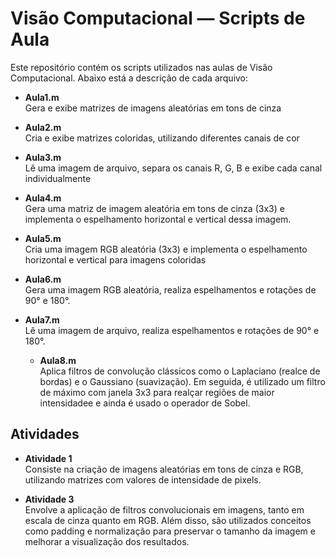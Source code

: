 # Visão Computacional — Scripts de Aula

Este repositório contém os scripts utilizados nas aulas de Visão Computacional. Abaixo está a descrição de cada arquivo:

- **Aula1.m**  
  Gera e exibe matrizes de imagens aleatórias em tons de cinza 

- **Aula2.m**  
  Cria e exibe matrizes coloridas, utilizando diferentes canais de cor 

- **Aula3.m**  
  Lê uma imagem de arquivo, separa os canais R, G, B e exibe cada canal individualmente

- **Aula4.m**  
  Gera uma matriz de imagem aleatória em tons de cinza (3x3) e implementa o espelhamento horizontal e vertical dessa imagem.

- **Aula5.m**  
  Cria uma imagem RGB aleatória (3x3) e implementa o espelhamento horizontal e vertical para imagens coloridas

- **Aula6.m**  
  Gera uma imagem RGB aleatória, realiza espelhamentos e rotações de 90° e 180°.

- **Aula7.m**  
  Lê uma imagem de arquivo, realiza espelhamentos e rotações de 90° e 180°.

  - **Aula8.m**  
  Aplica filtros de convolução clássicos como o Laplaciano (realce de bordas) e o Gaussiano (suavização). Em seguida, é utilizado um filtro de máximo com janela 3x3 para realçar regiões de maior intensidadee e ainda é usado o operador de Sobel.


## Atividades

- **Atividade 1**  
  Consiste na criação de imagens aleatórias em tons de cinza e RGB, utilizando matrizes com valores de intensidade de pixels. 

- **Atividade 3**  
  Envolve a aplicação de filtros convolucionais em imagens, tanto em escala de cinza quanto em RGB. Além disso, são utilizados conceitos como padding e normalização para preservar o tamanho da imagem e melhorar a visualização dos resultados.
